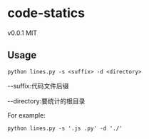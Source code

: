 # code-statics

v0.0.1 MIT

## Usage

```
python lines.py -s <suffix> -d <directory>
```

--suffix:代码文件后缀

--directory:要统计的根目录

For example:

```
python lines.py -s '.js .py' -d './'
```
